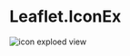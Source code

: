 # Leaflet.IconEx

![icon exploed view](https://github.com/mfhsieh/leaflet-iconex/blob/main/images/image/icon_exploded_view.svg)
